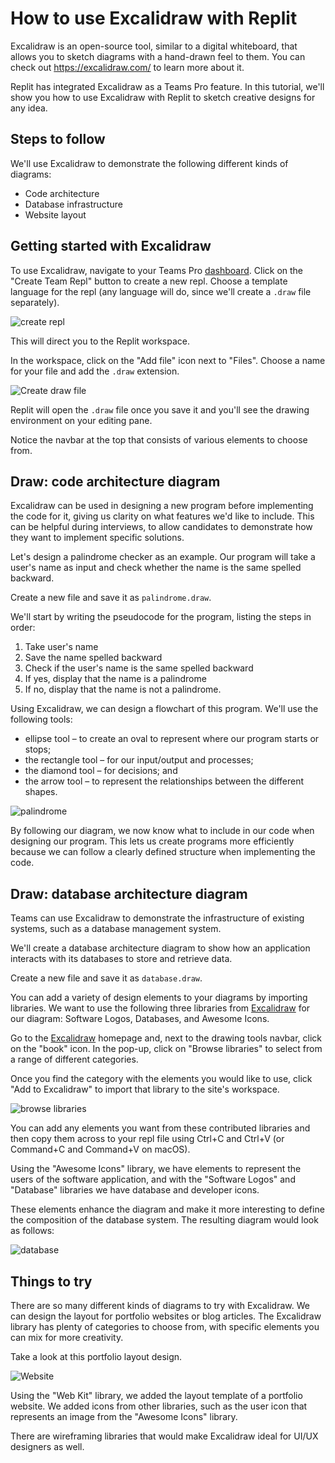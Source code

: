 # How to use Excalidraw with Replit

Excalidraw is an open-source tool, similar to a digital whiteboard, that allows you to sketch diagrams with a hand-drawn feel to them. You can check out https://excalidraw.com/ to learn more about it. 

Replit has integrated Excalidraw as a Teams Pro feature. In this tutorial, we'll show you how to use Excalidraw with Replit to sketch creative designs for any idea.

## Steps to follow

We'll use Excalidraw to demonstrate the following different kinds of diagrams:

* Code architecture
* Database infrastructure
* Website layout

## Getting started with Excalidraw

To use Excalidraw, navigate to your Teams Pro [dashboard](https://replit.com/teams). Click on the "Create Team Repl" button to create a new repl. Choose a template language for the repl (any language will do, since we'll create a `.draw` file separately).

![create repl](https://replit-docs-images.bardia.repl.co/images/teamsPro/excalidraw/create-repl.png)

This will direct you to the Replit workspace.

In the workspace, click on the "Add file" icon next to "Files". Choose a name for your file and add the `.draw` extension.

![Create draw file](https://replit-docs-images.bardia.repl.co/images/teamsPro/excalidraw/create-draw.png)

Replit will open the `.draw` file once you save it and you'll see the drawing environment on your editing pane.

Notice the navbar at the top that consists of various elements to choose from.  

## Draw: code architecture diagram

Excalidraw can be used in designing a new program before implementing the code for it, giving us clarity on what features we'd like to include. This can be helpful during interviews, to allow candidates to demonstrate how they want to implement specific solutions.
  
Let's design a palindrome checker as an example. Our program will take a user's name as input and check whether the name is the same spelled backward.

Create a new file and save it as `palindrome.draw`.

We'll start by writing the pseudocode for the program, listing the steps in order:

1. Take user's name
2. Save the name spelled backward
3. Check if the user's name is the same spelled backward
4. If yes, display that the name is a palindrome
5. If no, display that the name is not a palindrome.

Using Excalidraw, we can design a flowchart of this program. We'll use the following tools:
* ellipse tool – to create an oval to represent where our program starts or stops;
* the rectangle tool – for our input/output and processes;
* the diamond tool – for decisions; and
* the arrow tool – to represent the relationships between the different shapes.

![palindrome](https://replit-docs-images.bardia.repl.co/images/teamsPro/excalidraw/palindrome.png)

By following our diagram, we now know what to include in our code when designing our program. This lets us create programs more efficiently because we can follow a clearly defined structure when implementing the code.

## Draw: database architecture diagram

Teams can use Excalidraw to demonstrate the infrastructure of existing systems, such as a database management system.

We'll create a database architecture diagram to show how an application interacts with its databases to store and retrieve data. 

Create a new file and save it as `database.draw`.

You can add a variety of design elements to your diagrams by importing libraries. We want to use the following three libraries from [Excalidraw](https://www.excalidraw.com) for our diagram: Software Logos, Databases, and Awesome Icons.

Go to the [Excalidraw](https://www.excalidraw.com) homepage and, next to the drawing tools navbar, click on the "book" icon. In the pop-up, click on "Browse libraries" to select from a range of different categories. 

Once you find the category with the elements you would like to use, click "Add to Excalidraw" to import that library to the site's workspace.

![browse libraries](https://replit-docs-images.bardia.repl.co/images/teamsPro/excalidraw/add-library.png)

You can add any elements you want from these contributed libraries and then copy them across to your repl file using Ctrl+C and Ctrl+V (or Command+C and Command+V on macOS).

Using the "Awesome Icons" library, we have elements to represent the users of the software application, and with the "Software Logos" and "Database" libraries we have database and developer icons.

These elements enhance the diagram and make it more interesting to define the composition of the database system. The resulting diagram would look as follows:

![database](https://replit-docs-images.bardia.repl.co/images/teamsPro/excalidraw/database-diagram.png)

## Things to try

There are so many different kinds of diagrams to try with Excalidraw. We can design the layout for portfolio websites or blog articles. The Excalidraw library has plenty of categories to choose from, with specific elements you can mix for more creativity.

Take a look at this portfolio layout design. 

![Website](https://replit-docs-images.bardia.repl.co/images/teamsPro/excalidraw/website.png)

Using the "Web Kit" library, we added the layout template of a portfolio website. We added icons from other libraries, such as the user icon that represents an image from the "Awesome Icons" library.

There are wireframing libraries that would make Excalidraw ideal for UI/UX designers as well.
